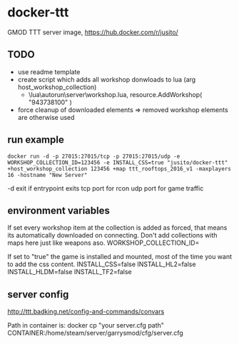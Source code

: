 # docker-ttt
GMOD TTT server image, https://hub.docker.com/r/jusito/

## TODO
- use readme template
- create script which adds all workshop donwloads to lua (arg host_workshop_collection)
  - \lua\autorun\server\workshop.lua, resource.AddWorkshop( "943738100" )
- force cleanup of downloaded elements => removed workshop elements are otherwise used

## run example
```
docker run -d -p 27015:27015/tcp -p 27015:27015/udp -e WORKSHOP_COLLECTION_ID=123456 -e INSTALL_CSS=true "jusito/docker-ttt" +host_workshop_collection 123456 +map ttt_rooftops_2016_v1 -maxplayers 16 -hostname "New Server"
```
-d exit if entrypoint exits
tcp port for rcon
udp port for game traffic

## environment variables
If set every workshop item at the collection is added as forced, that means its automatically downloaded on connecting. Don't add collections with maps here just like weapons aso.
WORKSHOP_COLLECTION_ID=

If set to "true" the game is installed and mounted, most of the time you want to add the css content.
INSTALL_CSS=false
INSTALL_HL2=false
INSTALL_HLDM=false
INSTALL_TF2=false

## server config
http://ttt.badking.net/config-and-commands/convars

Path in container is:
docker cp "your server.cfg path" CONTAINER:/home/steam/server/garrysmod/cfg/server.cfg

